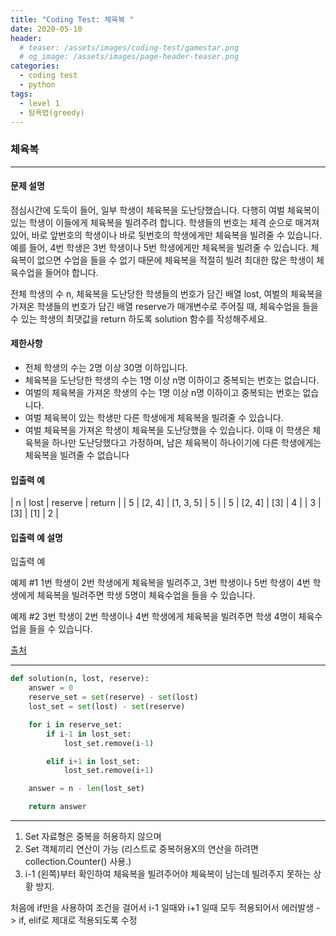 ```yaml
---
title: "Coding Test: 체육복 "
date: 2020-05-10
header:
  # teaser: /assets/images/coding-test/gamestar.png
  # og_image: /assets/images/page-header-teaser.png
categories:
  - coding test
  - python
tags:
  - level 1
  - 탐욕법(greedy)
---
```


### 체육복

---

#### 문제 설명

점심시간에 도둑이 들어, 일부 학생이 체육복을 도난당했습니다. 다행히 여벌 체육복이 있는 학생이 이들에게 체육복을 빌려주려 합니다. 학생들의 번호는 체격 순으로 매겨져 있어, 바로 앞번호의 학생이나 바로 뒷번호의 학생에게만 체육복을 빌려줄 수 있습니다. 예를 들어, 4번 학생은 3번 학생이나 5번 학생에게만 체육복을 빌려줄 수 있습니다. 체육복이 없으면 수업을 들을 수 없기 때문에 체육복을 적절히 빌려 최대한 많은 학생이 체육수업을 들어야 합니다.

전체 학생의 수 n, 체육복을 도난당한 학생들의 번호가 담긴 배열 lost, 여벌의 체육복을 가져온 학생들의 번호가 담긴 배열 reserve가 매개변수로 주어질 때, 체육수업을 들을 수 있는 학생의 최댓값을 return 하도록 solution 함수를 작성해주세요.

#### 제한사항

- 전체 학생의 수는 2명 이상 30명 이하입니다.
- 체육복을 도난당한 학생의 수는 1명 이상 n명 이하이고 중복되는 번호는 없습니다.
- 여벌의 체육복을 가져온 학생의 수는 1명 이상 n명 이하이고 중복되는 번호는 없습니다.
- 여벌 체육복이 있는 학생만 다른 학생에게 체육복을 빌려줄 수 있습니다.
- 여벌 체육복을 가져온 학생이 체육복을 도난당했을 수 있습니다. 이때 이 학생은 체육복을 하나만 도난당했다고 가정하며, 남은 체육복이 하나이기에 다른 학생에게는 체육복을 빌려줄 수 없습니다

#### 입출력 예

| n |	lost | reserve | return |
| 5	| [2, 4] |	[1, 3, 5] |	5 |
| 5	| [2, 4] |	[3] | 4 |
| 3	| [3] |	[1] | 2 |

#### 입출력 예 설명

입출력 예

예제 #1
1번 학생이 2번 학생에게 체육복을 빌려주고, 3번 학생이나 5번 학생이 4번 학생에게 체육복을 빌려주면 학생 5명이 체육수업을 들을 수 있습니다.

예제 #2
3번 학생이 2번 학생이나 4번 학생에게 체육복을 빌려주면 학생 4명이 체육수업을 들을 수 있습니다.


[출처](http://hsin.hr/coci/archive/2009_2010/contest6_tasks.pdf)

---

```python
def solution(n, lost, reserve):
    answer = 0
    reserve_set = set(reserve) - set(lost)
    lost_set = set(lost) - set(reserve)

    for i in reserve_set:
        if i-1 in lost_set:
            lost_set.remove(i-1)

        elif i+1 in lost_set:
            lost_set.remove(i+1)

    answer = n - len(lost_set)

    return answer
```

---

1. Set 자료형은 중복을 허용하지 않으며
2. Set 객체끼리 연산이 가능 (리스트로 중복허용X의 연산을 하려면 collection.Counter() 사용.)
3. i-1 (왼쪽)부터 확인하여 체육복을 빌려주어야 체육복이 남는데 빌려주지 못하는 상황 방지.

처음에 if만을 사용하여 조건을 걸어서 i-1 일때와 i+1 일때 모두 적용되어서 에러발생 -> if, elif로 제대로 적용되도록 수정
